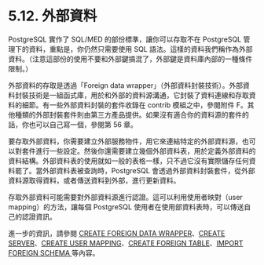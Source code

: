 # 5.12. 外部資料

PostgreSQL 實作了 SQL/MED 的部份標準，讓你可以存取不在 PostgreSQL 管理下的資料，重點是，你仍然只需要使用 SQL 語法。這樣的資料我們稱作為外部資料。（注意這部份的使用不要和外部鍵搞混了，外部鍵是資料庫內部的一種條件限制。）

外部資料的存取是透過「Foreign data wrapper」（外部資料封裝技術）。外部資料封裝技術是一組函式庫，用於和外部的資料源溝通，它封裝了資料連線和存取資料的細節。有一些外部資料封裝的套件收錄在 contrib 模組之中，參閱附件 F。其他種類的外部封裝套件則由第三方產品提供。如果沒有適合你的資料源的套件的話，你也可以自己寫一個，參閱第 56 章。

要存取外部資料，你需要建立外部服務物件，用它來連結特定的外部資料源，也可以對套件進行一些設定。然後你還需要建立幾個外部資料表，用於定義外部資料的資料結構。外部資料表的使用就如一般的表格一樣，只不過它沒有實際儲存任何資料罷了。當外部資料表被查詢時，PostgreSQL 會透過外部資料封裝套件，從外部資料源取得資料，或者傳送資料到外部，進行更新資料。

存取外部資料可能需要對外部資料源進行認證。這可以利用使用者映對（user mapping）的方法，讓每個 PostgreSQL 使用者在使用部資料表時，可以傳送自己的認證資訊。

進一步的資訊，請參閱 [CREATE FOREIGN DATA WRAPPER](https://github.com/pgsql-tw/documents/tree/a096b206440e1ac8cdee57e1ae7a74730f0ee146/vi-reference/i-sql-commands/create-foreign-data-wrapper.md)、[CREATE SERVER](https://github.com/pgsql-tw/documents/tree/a096b206440e1ac8cdee57e1ae7a74730f0ee146/vi-reference/i-sql-commands/create-server.md)、[CREATE USER MAPPING](https://github.com/pgsql-tw/documents/tree/a096b206440e1ac8cdee57e1ae7a74730f0ee146/vi-reference/i-sql-commands/create-user-mapping.md)、[CREATE FOREIGN TABLE](https://github.com/pgsql-tw/documents/tree/a096b206440e1ac8cdee57e1ae7a74730f0ee146/vi-reference/i-sql-commands/create-foreign-table.md)、[IMPORT FOREIGN SCHEMA ](https://github.com/pgsql-tw/documents/tree/a096b206440e1ac8cdee57e1ae7a74730f0ee146/vi-reference/i-sql-commands/import-foreign-schema.md)等內容。

